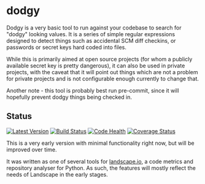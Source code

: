 dodgy
=====

Dodgy is a very basic tool to run against your codebase to search for "dodgy" looking values. It is a series of simple regular expressions designed to detect things such as accidental SCM diff checkins, or passwords or secret keys hard coded into files.

While this is primarily aimed at open source projects (for whom a publicly available secret key is pretty dangerous), it can also be used in private projects, with the caveat that it will point out things which are not a problem for private projects and is not configurable enough currently to change that.

Another note - this tool is probably best run pre-commit, since it will hopefully prevent dodgy things being checked in.


Status
---

[![Latest Version](https://pypip.in/v/dodgy/badge.png)](https://crate.io/packages/dodgy)
[![Build Status](https://travis-ci.org/landscapeio/dodgy.png?branch=master)](https://travis-ci.org/landscapeio/dodgy) 
[![Code Health](https://landscape.io/github/landscapeio/dodgy/master/landscape.png)](https://landscape.io/github/landscapeio/dodgy/master)
[![Coverage Status](https://coveralls.io/repos/landscapeio/dodgy/badge.png)](https://coveralls.io/r/landscapeio/dodgy)

This is a very early version with minimal functionality right now, but will be improved over time. 

It was written as one of several tools for [landscape.io](https://landscape.io), a code metrics and repository analyser for Python. As such, the features will mostly reflect the needs of Landscape in the early stages.
